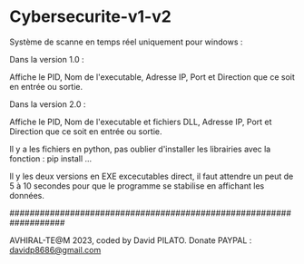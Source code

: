 # Cybersecurite-v1-v2

Système de scanne en temps réel uniquement pour windows :

Dans la version 1.0 :

Affiche le PID, Nom de l'executable, Adresse IP, Port et Direction que ce soit en entrée ou sortie.

Dans la version 2.0 :

Affiche le PID, Nom de l'executable et fichiers DLL, Adresse IP, Port et Direction que ce soit en entrée ou sortie.

Il y a les fichiers en python, pas oublier d'installer les librairies avec la fonction : pip install ...

Il y les deux versions en EXE excecutables direct, il faut attendre un peut de 5 à 10 secondes pour que le programme se stabilise en affichant les données.

###################################################################

AVHIRAL-TE@M 2023, coded by David PILATO. Donate PAYPAL : davidp8686@gmail.com
